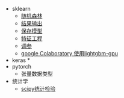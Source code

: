 
* sklearn
  * [随机森林](/ml/docs/sui-ji-sen-lin.md)
  * [结果输出](/ml/docs/jie-guo-shu-chu.md)
  * [保存模型](/ml/docs/baocunmoxing.md)
  * [特征工程](/ml/docs/te-zheng-gong-cheng.md)
  * [调参](/ml/docs/tiaocan.md)
  * [google Colaboratory 使用lightgbm-gpu](docs/googleColab-lightgbm-gpu.md)
* keras
  * 
* pytorch
  * 张量数据类型
* 统计学
  * [scipy统计检验](/ml/docs/scipy-tong-ji-jian-yan.md)
